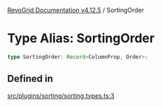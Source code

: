 [RevoGrid Documentation v4.12.5](README.md) / SortingOrder

# Type Alias: SortingOrder

```ts
type SortingOrder: Record<ColumnProp, Order>;
```

## Defined in

[src/plugins/sorting/sorting.types.ts:3](https://github.com/revolist/revogrid/blob/c0c7fff7e44e26499aba20df7b49da7b6c71eb68/src/plugins/sorting/sorting.types.ts#L3)

